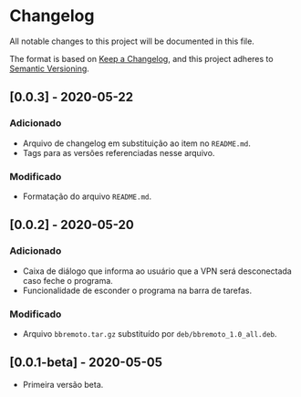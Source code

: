# Changelog
All notable changes to this project will be documented in this file.

The format is based on [Keep a Changelog](https://keepachangelog.com/en/1.0.0/),
and this project adheres to [Semantic Versioning](https://semver.org/spec/v2.0.0.html).

## [0.0.3] - 2020-05-22
### Adicionado
- Arquivo de changelog em substituição ao item no `README.md`.
- Tags para as versões referenciadas nesse arquivo.

### Modificado
- Formatação do arquivo `README.md`.

## [0.0.2] - 2020-05-20
### Adicionado
- Caixa de diálogo que informa ao usuário que a VPN será desconectada caso feche o programa.
- Funcionalidade de esconder o programa na barra de tarefas.

### Modificado
- Arquivo `bbremoto.tar.gz` substituído por `deb/bbremoto_1.0_all.deb`.

## [0.0.1-beta] - 2020-05-05
- Primeira versão beta.

